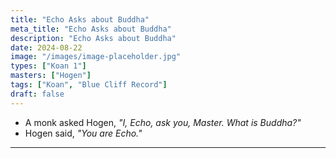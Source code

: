 ```yaml
---
title: "Echo Asks about Buddha"
meta_title: "Echo Asks about Buddha"
description: "Echo Asks about Buddha"
date: 2024-08-22
image: "/images/image-placeholder.jpg"
types: ["Koan 1"]
masters: ["Hogen"]
tags: ["Koan", "Blue Cliff Record"]
draft: false
---
```


- A monk asked Hogen, _"I, Echo, ask you, Master. What is Buddha?"_
- Hogen said, _"You are Echo."_

***
